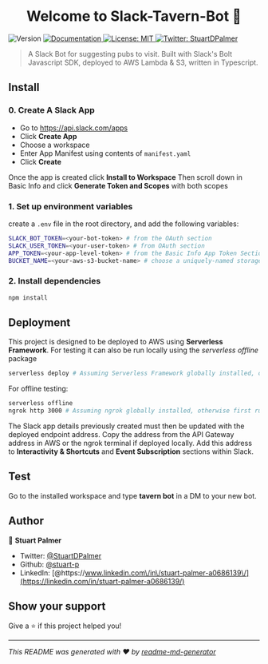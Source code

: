 <h1 align="center">Welcome to Slack-Tavern-Bot 👋</h1>
<p>
  <img alt="Version" src="https://img.shields.io/badge/version-1.0.0-blue.svg?cacheSeconds=2592000" />
  <a href="https://slack.dev/bolt-js/concepts" target="_blank">
    <img alt="Documentation" src="https://img.shields.io/badge/documentation-yes-brightgreen.svg" />
  </a>
  <a href="#" target="_blank">
    <img alt="License: MIT" src="https://img.shields.io/badge/License-MIT-yellow.svg" />
  <a href="https://twitter.com/StuartDPalmer" target="_blank">
    <img alt="Twitter: StuartDPalmer" src="https://badgen.net/badge/icon/twitter?icon=twitter&label" />
  </a>
</p>

> A Slack Bot for suggesting pubs to visit.
> Built with Slack's Bolt Javascript SDK, deployed to AWS Lambda & S3, written in Typescript.

## Install

### 0. Create A Slack App

- Go to https://api.slack.com/apps
- Click **Create App**
- Choose a workspace
- Enter App Manifest using contents of `manifest.yaml`
- Click **Create**

Once the app is created click **Install to Workspace**
Then scroll down in Basic Info and click **Generate Token and Scopes** with both scopes

### 1. Set up environment variables

create a `.env` file in the root directory, and add the following variables:

```zsh
SLACK_BOT_TOKEN=<your-bot-token> # from the OAuth section
SLACK_USER_TOKEN=<your-user-token> # from OAuth section
APP_TOKEN=<your-app-level-token> # from the Basic Info App Token Section
BUCKET_NAME=<your-aws-s3-bucket-name> # choose a uniquely-named storage bucket
```

### 2. Install dependencies

```sh
npm install
```

## Deployment

This project is designed to be deployed to AWS using **Serverless Framework**. For testing it can also be run locally using the _serverless offline_ package

```sh
serverless deploy # Assuming Serverless Framework globally installed, otherwise first run npm -g serverless
```

For offline testing:

```sh
serverless offline
ngrok http 3000 # Assuming ngrok globally installed, otherwise first run npm -g ngrok
```

The Slack app details previously created must then be updated with the deployed endpoint address. Copy the address from the API Gateway address in AWS or the ngrok terminal if deployed locally. Add this address to **Interactivity & Shortcuts** and **Event Subscription** sections within Slack.

## Test

Go to the installed workspace and type **tavern bot** in a DM to your new bot.

## Author

👤 **Stuart Palmer**

- Twitter: [@StuartDPalmer](https://twitter.com/StuartDPalmer)
- Github: [@stuart-p](https://github.com/stuart-p)
- LinkedIn: [@https:\/\/www.linkedin.com\/in\/stuart-palmer-a0686139\/](https://linkedin.com/in/stuart-palmer-a0686139/)

## Show your support

Give a ⭐️ if this project helped you!

---

_This README was generated with ❤️ by [readme-md-generator](https://github.com/kefranabg/readme-md-generator)_
